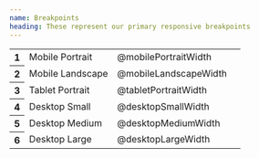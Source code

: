 ```yaml
---
name: Breakpoints
heading: These represent our primary responsive breakpoints
---
```


<div class="responsive-table">
	<table class="tabular breakpoints">
		<tbody>
			<tr>
				<th scope="row">1</th>
				<td>Mobile Portrait</td>
				<td>@mobilePortraitWidth</td>
				<td class="breakpoints__size -mobile-portrait"></td>
			</tr>
			<tr>
				<th scope="row">2</th>
				<td>Mobile Landscape</td>
				<td>@mobileLandscapeWidth</td>
				<td class="breakpoints__size -mobile-landscape"></td>
			</tr>
			<tr>
				<th scope="row">3</th>
				<td>Tablet Portrait</td>
				<td>@tabletPortraitWidth</td>
				<td class="breakpoints__size -tablet-portrait"></td>
			</tr>
			<tr>
				<th scope="row">4</th>
				<td>Desktop Small</td>
				<td>@desktopSmallWidth</td>
				<td class="breakpoints__size -desktop-small"></td>
			</tr>
			<tr>
				<th scope="row">5</th>
				<td>Desktop Medium</td>
				<td>@desktopMediumWidth</td>
				<td class="breakpoints__size -desktop-medium"></td>
			</tr>
			<tr>
				<th scope="row">6</th>
				<td>Desktop Large</td>
				<td>@desktopLargeWidth</td>
				<td class="breakpoints__size -desktop-large"></td>
			</tr>
		</tbody>
	</table>
</div>